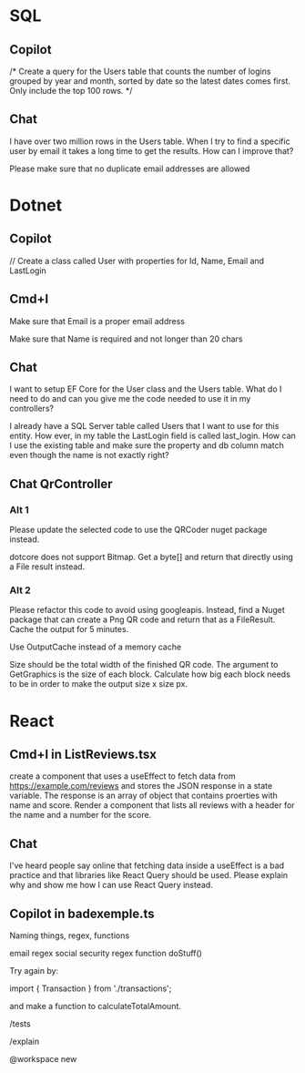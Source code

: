 # SQL

## Copilot
/* Create a query for the Users table that counts the number of logins 
grouped by year and month, 
sorted by date so the latest dates comes first. 
Only include the top 100 rows.
*/


## Chat
I have over two million rows in the Users table. When I try to find a specific user by email it takes a long time to get the results. How can I improve that?

Please make sure that no duplicate email addresses are allowed



# Dotnet

## Copilot

// Create a class called User with properties for Id, Name, Email and LastLogin

## Cmd+I
Make sure that Email is a proper email address

Make sure that Name is required and not longer than 20 chars

## Chat

I want to setup EF Core for the User class and the Users table. What do I need to do and can you give me the code needed to use it in my controllers?

I already have a SQL Server table called Users that I want to use for this entity. How ever, in my table the LastLogin field is called last_login. How can I use the existing table and make sure the property and db column match even though the name is not exactly right?

## Chat QrController

### Alt 1
Please update the selected code to use the QRCoder nuget package instead. 

dotcore does not support Bitmap. Get a byte[] and return that directly using a File result instead.

### Alt 2
Please refactor this code to avoid using googleapis. Instead, find a Nuget package that can create a Png QR code and return that as a FileResult. Cache the output for 5 minutes.

Use OutputCache instead of a memory cache

Size should be the total width of the finished QR code. The argument to GetGraphics is the size of each block. Calculate how big each block needs to be in order to make the output size x size px.


# React

## Cmd+I in ListReviews.tsx
create a component that uses a useEffect to fetch data from https://example.com/reviews and stores the JSON response in a state variable. The response is an array of object that contains proerties with name and score. Render a component that lists all reviews with a header for the name and a number for the score. 

## Chat
I've heard people say online that fetching data inside a useEffect is a bad practice and that libraries like React Query should be used. Please explain why and show me how I can use React Query instead.

## Copilot in badexemple.ts
Naming things, regex, functions

email regex
social security regex
function doStuff()

Try again by:

import { Transaction } from './transactions';

and make a function to calculateTotalAmount.


/tests

/explain

@workspace new


